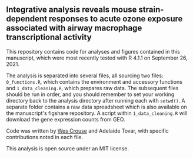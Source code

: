## Integrative analysis reveals mouse strain-dependent responses to acute ozone exposure associated with airway macrophage transcriptional activity

This repository contains code for analyses and figures contained in this manuscript, which were most recently tested with R 4.1.1 on September 26, 2021.

The analysis is separated into several files, all sourcing two files: `0_functions.R`, which contains the environment and accessory functions and `1_data_cleaning.R`, which prepares raw data. The subsequent files should be run in order, and you should remember to set your working directory back to the analysis directory after running each with `setwd()`. A separate folder contains a raw data spreadsheet which is also available on the manuscript's figshare repository. A script within `1_data_cleaning.R` will download the gene expression counts from GEO.

Code was written by [Wes Crouse](https://github.com/wesleycrouse) and Adelaide Tovar, with specific contributions noted in each file.

This analysis is open source under an MIT license.
